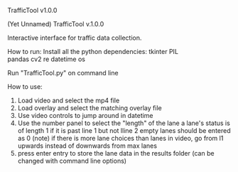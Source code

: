 TrafficTool v1.0.0

(Yet Unnamed) TrafficTool v.1.0.0

Interactive interface for traffic data collection.


How to run:
   Install all the python dependencies:
      tkinter
      PIL   
      pandas
      cv2
      re
      datetime
      os

   Run "TrafficTool.py" on command line

How to use:
   1. Load video and select the mp4 file
   2. Load overlay and select the matching overlay file
   3. Use video controls to jump around in datetime
   4. Use the number panel to select the "length" of the lane
         a lane's status is of length 1 if it is past line 1 but not lline 2
         empty lanes should be entered as 0
      (note) if there is more lane choices than lanes in video, go from l1 upwards instead of downwards from max lanes
   5. press enter entry to store the lane data in the results folder (can be changed with command line options)
